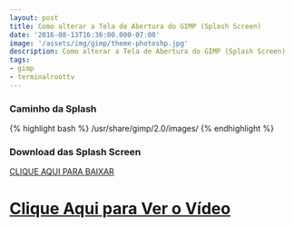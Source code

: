 ```yaml
---
layout: post
title: Como alterar a Tela de Abertura do GIMP (Splash Screen)
date: '2016-08-13T16:36:00.000-07:00'
image: '/assets/img/gimp/theme-photoshp.jpg'
description: Como alterar a Tela de Abertura do GIMP (Splash Screen)
tags:
- gimp
- terminalroottv
---
```


### Caminho da Splash
{% highlight bash %}
/usr/share/gimp/2.0/images/ 
{% endhighlight %}

### Download das Splash Screen
[CLIQUE AQUI PARA BAIXAR](/assets/inc/downloads/splashs-screen.tar.gz)


# [Clique Aqui para Ver o Vídeo](https://www.youtube.com/watch?v=7YycV67IuEg)


<script async src="https://pagead2.googlesyndication.com/pagead/js/adsbygoogle.js"></script>

<!-- Informat -->
<ins class="adsbygoogle"
 style="display:block"
 data-ad-client="ca-pub-2838251107855362"
 data-ad-slot="2327980059"
 data-ad-format="auto"
 data-full-width-responsive="true"></ins>

<script>
(adsbygoogle = window.adsbygoogle || []).push({});
</script>

